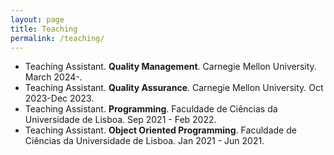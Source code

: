```yaml
---
layout: page
title: Teaching
permalink: /teaching/
---
```


* Teaching Assistant. **Quality Management**. Carnegie Mellon University. March 2024-.
* Teaching Assistant. **Quality Assurance**. Carnegie Mellon University. Oct 2023-Dec 2023.
* Teaching Assistant. **Programming**. Faculdade de Ciências da Universidade de Lisboa. Sep 2021 - Feb 2022.
* Teaching Assistant. **Object Oriented Programming**. Faculdade de Ciências da Universidade de Lisboa. Jan 2021 - Jun 2021.